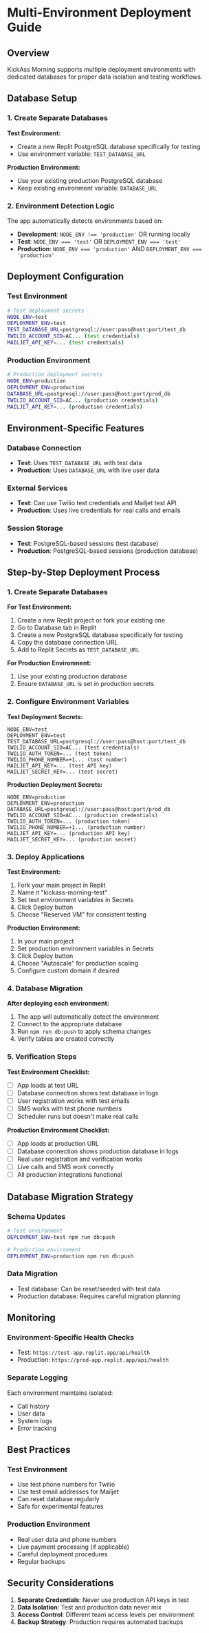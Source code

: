 # Multi-Environment Deployment Guide

## Overview

KickAss Morning supports multiple deployment environments with dedicated databases for proper data isolation and testing workflows.

## Database Setup

### 1. Create Separate Databases

**Test Environment:**
- Create a new Replit PostgreSQL database specifically for testing
- Use environment variable: `TEST_DATABASE_URL`

**Production Environment:**
- Use your existing production PostgreSQL database
- Keep existing environment variable: `DATABASE_URL`

### 2. Environment Detection Logic

The app automatically detects environments based on:
- **Development**: `NODE_ENV !== 'production'` OR running locally
- **Test**: `NODE_ENV === 'test'` OR `DEPLOYMENT_ENV === 'test'`
- **Production**: `NODE_ENV === 'production'` AND `DEPLOYMENT_ENV === 'production'`

## Deployment Configuration

### Test Environment
```bash
# Test deployment secrets
NODE_ENV=test
DEPLOYMENT_ENV=test
TEST_DATABASE_URL=postgresql://user:pass@host:port/test_db
TWILIO_ACCOUNT_SID=AC... (test credentials)
MAILJET_API_KEY=... (test credentials)
```

### Production Environment
```bash
# Production deployment secrets
NODE_ENV=production
DEPLOYMENT_ENV=production
DATABASE_URL=postgresql://user:pass@host:port/prod_db
TWILIO_ACCOUNT_SID=AC... (production credentials)
MAILJET_API_KEY=... (production credentials)
```

## Environment-Specific Features

### Database Connection
- **Test**: Uses `TEST_DATABASE_URL` with test data
- **Production**: Uses `DATABASE_URL` with live user data

### External Services
- **Test**: Can use Twilio test credentials and Mailjet test API
- **Production**: Uses live credentials for real calls and emails

### Session Storage
- **Test**: PostgreSQL-based sessions (test database)
- **Production**: PostgreSQL-based sessions (production database)

## Step-by-Step Deployment Process

### 1. Create Separate Databases

**For Test Environment:**
1. Create a new Replit project or fork your existing one
2. Go to Database tab in Replit
3. Create a new PostgreSQL database specifically for testing
4. Copy the database connection URL
5. Add to Replit Secrets as `TEST_DATABASE_URL`

**For Production Environment:**
1. Use your existing production database
2. Ensure `DATABASE_URL` is set in production secrets

### 2. Configure Environment Variables

**Test Deployment Secrets:**
```
NODE_ENV=test
DEPLOYMENT_ENV=test
TEST_DATABASE_URL=postgresql://user:pass@host:port/test_db
TWILIO_ACCOUNT_SID=AC... (test credentials)
TWILIO_AUTH_TOKEN=... (test token)
TWILIO_PHONE_NUMBER=+1... (test number)
MAILJET_API_KEY=... (test API key)
MAILJET_SECRET_KEY=... (test secret)
```

**Production Deployment Secrets:**
```
NODE_ENV=production
DEPLOYMENT_ENV=production
DATABASE_URL=postgresql://user:pass@host:port/prod_db
TWILIO_ACCOUNT_SID=AC... (production credentials)
TWILIO_AUTH_TOKEN=... (production token)  
TWILIO_PHONE_NUMBER=+1... (production number)
MAILJET_API_KEY=... (production API key)
MAILJET_SECRET_KEY=... (production secret)
```

### 3. Deploy Applications

**Test Environment:**
1. Fork your main project in Replit
2. Name it "kickass-morning-test"
3. Set test environment variables in Secrets
4. Click Deploy button
5. Choose "Reserved VM" for consistent testing

**Production Environment:**
1. In your main project
2. Set production environment variables in Secrets
3. Click Deploy button
4. Choose "Autoscale" for production scaling
5. Configure custom domain if desired

### 4. Database Migration

**After deploying each environment:**
1. The app will automatically detect the environment
2. Connect to the appropriate database
3. Run `npm run db:push` to apply schema changes
4. Verify tables are created correctly

### 5. Verification Steps

**Test Environment Checklist:**
- [ ] App loads at test URL
- [ ] Database connection shows test database in logs
- [ ] User registration works with test emails
- [ ] SMS works with test phone numbers
- [ ] Scheduler runs but doesn't make real calls

**Production Environment Checklist:**
- [ ] App loads at production URL
- [ ] Database connection shows production database in logs
- [ ] Real user registration and verification works
- [ ] Live calls and SMS work correctly
- [ ] All production integrations functional

## Database Migration Strategy

### Schema Updates
```bash
# Test environment
DEPLOYMENT_ENV=test npm run db:push

# Production environment  
DEPLOYMENT_ENV=production npm run db:push
```

### Data Migration
- Test database: Can be reset/seeded with test data
- Production database: Requires careful migration planning

## Monitoring

### Environment-Specific Health Checks
- Test: `https://test-app.replit.app/api/health`
- Production: `https://prod-app.replit.app/api/health`

### Separate Logging
Each environment maintains isolated:
- Call history
- User data
- System logs
- Error tracking

## Best Practices

### Test Environment
- Use test phone numbers for Twilio
- Use test email addresses for Mailjet
- Can reset database regularly
- Safe for experimental features

### Production Environment
- Real user data and phone numbers
- Live payment processing (if applicable)
- Careful deployment procedures
- Regular backups

## Security Considerations

1. **Separate Credentials**: Never use production API keys in test
2. **Data Isolation**: Test and production data never mix
3. **Access Control**: Different team access levels per environment
4. **Backup Strategy**: Production requires automated backups